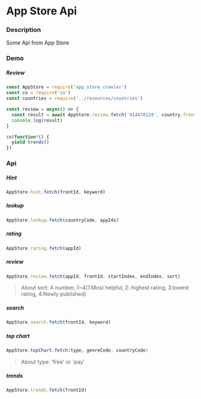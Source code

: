 # App Store Api

### Description

Some Api from App Store



### Demo

##### Review

```javascript
const AppStore = require('app_store_crawler')
const co = require('co')
const countries = require('../resources/countries')

const review = async() => {
  const result = await AppStore.review.fetch('414478124', country.frontID, 0, 1000, 4)
  console.log(result)
}

co(function*() {
  yield trends()
})
```



### Api

##### Hint

```javascript
AppStore.hint.fetch(frontId, keyword)
```



##### lookup

```javascript
AppStore.lookup.fetch(countryCode, appIds)
```



##### rating

```javascript
AppStore.rating.fetch(appId)
```



##### review

```javascript
AppStore.review.fetch(appId, frontId, startIndex, endIndex, sort)
```

> About sort: A number, 1~4(1:Most helpful, 2: highest rating, 3:lowest rating, 4:Newly published)



##### search

```javascript
AppStore.search.fetch(frontId, keyword)
```



##### top chart

```java
AppStore.topChart.fetch(type, genreCode, countryCode)
```

> About type: 'free' or 'pay'



##### trends

```javascript
AppStore.trends.fetch(frontId)
```



